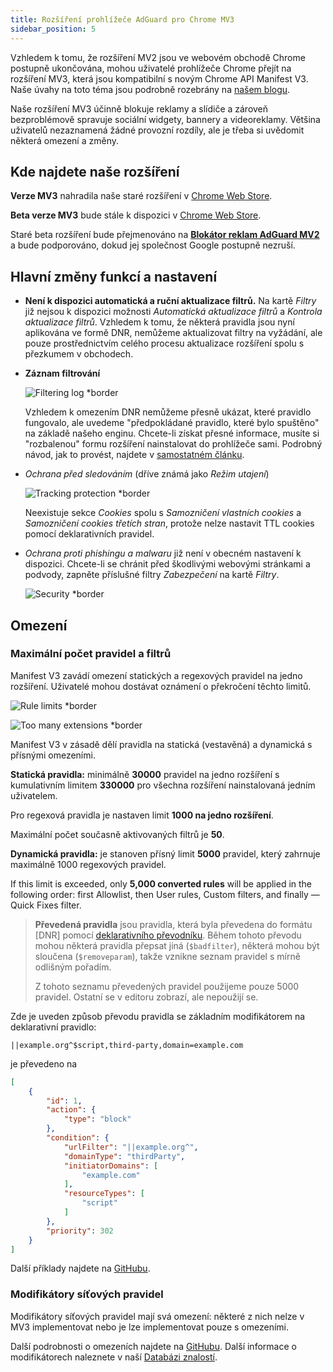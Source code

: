 ```yaml
---
title: Rozšíření prohlížeče AdGuard pro Chrome MV3
sidebar_position: 5
---
```


Vzhledem k tomu, že rozšíření MV2 jsou ve webovém obchodě Chrome postupně ukončována, mohou uživatelé prohlížeče Chrome přejít na rozšíření MV3, která jsou kompatibilní s novým Chrome API Manifest V3. Naše úvahy na toto téma jsou podrobně rozebrány na [našem blogu](https://adguard.com/en/blog/tag/manifest-v3.html).

Naše rozšíření MV3 účinně blokuje reklamy a slídiče a zároveň bezproblémově spravuje sociální widgety, bannery a videoreklamy. Většina uživatelů nezaznamená žádné provozní rozdíly, ale je třeba si uvědomit některá omezení a změny.

## Kde najdete naše rozšíření

**Verze MV3** nahradila naše staré rozšíření v [Chrome Web Store](https://chromewebstore.google.com/detail/adguard-adblocker/bgnkhhnnamicmpeenaelnjfhikgbkllg).

**Beta verze MV3** bude stále k dispozici v [Chrome Web Store](https://chromewebstore.google.com/detail/adguard-adblocker-mv3-exp/apjcbfpjihpedihablmalmbbhjpklbdf).

Staré beta rozšíření bude přejmenováno na [**Blokátor reklam AdGuard MV2**](https://chromewebstore.google.com/detail/adguard-adblocker-beta/gfggjaccafhcbfogfkogggoepomehbjl) a bude podporováno, dokud jej společnost Google postupně nezruší.

## Hlavní změny funkcí a nastavení

- **Není k dispozici automatická a ruční aktualizace filtrů.** Na kartě _Filtry_ již nejsou k dispozici možnosti _Automatická aktualizace filtrů_ a _Kontrola aktualizace filtrů_. Vzhledem k tomu, že některá pravidla jsou nyní aplikována ve formě DNR, nemůžeme aktualizovat filtry na vyžádání, ale pouze prostřednictvím celého procesu aktualizace rozšíření spolu s přezkumem v obchodech.

- **Záznam filtrování**

  ![Filtering log \*border](https://cdn.adtidy.org/content/blog/mv3/new/log.png)

  Vzhledem k omezením DNR nemůžeme přesně ukázat, které pravidlo fungovalo, ale uvedeme "předpokládané pravidlo, které bylo spuštěno" na základě našeho enginu. Chcete-li získat přesné informace, musíte si "rozbalenou" formu rozšíření nainstalovat do prohlížeče sami. Podrobný návod, jak to provést, najdete v [samostatném článku](/adguard-browser-extension/solving-problems/debug-rules/).

- _Ochrana před sledováním_ (dříve známá jako _Režim utajení_)

  ![Tracking protection \*border](https://cdn.adtidy.org/content/blog/mv3/new/tracking_screen.png)

  Neexistuje sekce _Cookies_ spolu s _Samozničení vlastních cookies_ a _Samozničení cookies třetích stran_, protože nelze nastavit TTL cookies pomocí deklarativních pravidel.

- _Ochrana proti phishingu a malwaru_ již není v obecném nastavení k dispozici. Chcete-li se chránit před škodlivými webovými stránkami a podvody, zapněte příslušné filtry _Zabezpečení_ na kartě _Filtry_.

  ![Security \*border](https://cdn.adtidy.org/content/blog/mv3/new/security.png)

## Omezení

### Maximální počet pravidel a filtrů

Manifest V3 zavádí omezení statických a regexových pravidel na jedno rozšíření. Uživatelé mohou dostávat oznámení o překročení těchto limitů.

![Rule limits \*border](https://cdn.adtidy.org/content/blog/new/rulelimits.png)

![Too many extensions \*border](https://cdn.adtidy.org/content/blog/new/other_extension.png)

Manifest V3 v zásadě dělí pravidla na statická (vestavěná) a dynamická s přísnými omezeními.

**Statická pravidla:** minimálně **30000** pravidel na jedno rozšíření s kumulativním limitem **330000** pro všechna rozšíření nainstalovaná jedním uživatelem.

Pro regexová pravidla je nastaven limit **1000 na jedno rozšíření**.

Maximální počet současně aktivovaných filtrů je **50**.

**Dynamická pravidla:** je stanoven přísný limit **5000** pravidel, který zahrnuje maximálně 1000 regexových pravidel.

If this limit is exceeded, only **5,000 converted rules** will be applied in the following order: first Allowlist, then User rules, Custom filters, and finally — Quick Fixes filter.

> **Převedená pravidla** jsou pravidla, která byla převedena do formátu \[DNR] pomocí [deklarativního převodníku][github-declarative-converter].
> Během tohoto převodu mohou některá pravidla přepsat jiná (`$badfilter`), některá mohou být sloučena (`$removeparam`), takže vznikne seznam pravidel s mírně odlišným pořadím.
>
> Z tohoto seznamu převedených pravidel použijeme pouze 5000 pravidel. Ostatní se v editoru zobrazí, ale nepoužijí se.

Zde je uveden způsob převodu pravidla se základním modifikátorem na deklarativní pravidlo:

```adblock
||example.org^$script,third-party,domain=example.com
```

je převedeno na

```json
[
    {
        "id": 1,
        "action": {
            "type": "block"
        },
        "condition": {
            "urlFilter": "||example.org^",
            "domainType": "thirdParty",
            "initiatorDomains": [
                "example.com"
            ],
            "resourceTypes": [
                "script"
            ]
        },
        "priority": 302
    }
]
```

Další příklady najdete na [GitHubu][github-declarative-converter-examples].

### Modifikátory síťových pravidel

Modifikátory síťových pravidel mají svá omezení: některé z nich nelze v MV3 implementovat nebo je lze implementovat pouze s omezeními.

Další podrobnosti o omezeních najdete na [GitHubu][github-declarative-converter].
Další informace o modifikátorech naleznete v naší [Databázi znalostí](/general/ad-filtering/create-own-filters).

[DNR format]: https://developer.chrome.com/docs/extensions/reference/api/declarativeNetRequest#build-rules

<!-- TODO: update the following urls after the release/v3.1 branch is merged -->

[github-declarative-converter]: https://github.com/AdguardTeam/tsurlfilter/tree/release/v3.1/packages/tsurlfilter/src/rules/declarative-converter
[github-declarative-converter-examples]: https://github.com/AdguardTeam/tsurlfilter/tree/release/v3.1/packages/tsurlfilter/src/rules/declarative-converter#basic-examples
